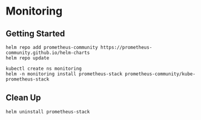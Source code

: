 # Monitoring

## Getting Started

```
helm repo add prometheus-community https://prometheus-community.github.io/helm-charts
helm repo update
```

```
kubectl create ns monitoring
helm -n monitoring install prometheus-stack prometheus-community/kube-prometheus-stack
 ```

## Clean Up
```
helm uninstall prometheus-stack
```